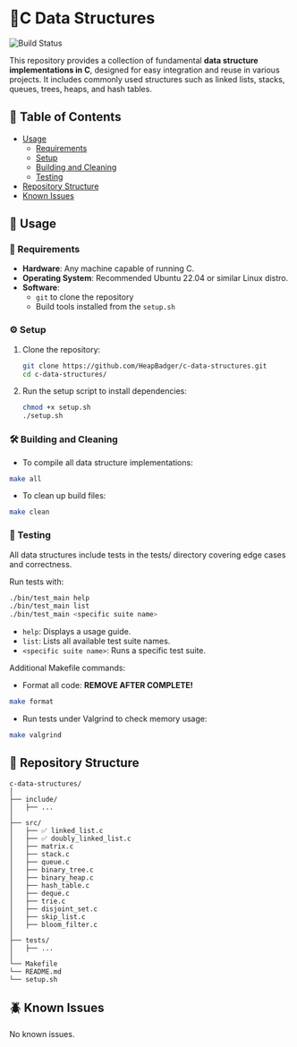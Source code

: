 # 🧠C Data Structures

![Build Status](https://github.com/HeapBadger/c-data-structures/actions/workflows/ci.yml/badge.svg)

This repository provides a collection of fundamental **data structure implementations in C**, designed for easy integration and reuse in various projects. It includes commonly used structures such as linked lists, stacks, queues, trees, heaps, and hash tables.


## 🧭 Table of Contents

- [Usage](#🚀-usage)
  - [Requirements](#📝-requirements)
  - [Setup](#⚙️-setup)
  - [Building and Cleaning](#🛠️-building-and-cleaning)
  - [Testing](#🧪-testing)
- [Repository Structure](#📁-repository-structure)
- [Known Issues](#🪲-known-issues)

## 🚀 Usage

### 📝 Requirements

- **Hardware**: Any machine capable of running C.
- **Operating System**: Recommended Ubuntu 22.04 or similar Linux distro.
- **Software**: 
  - `git` to clone the repository
  - Build tools installed from the `setup.sh`

### ⚙️ Setup

1. Clone the repository:

   ```sh
   git clone https://github.com/HeapBadger/c-data-structures.git
   cd c-data-structures/
   ```
1. Run the setup script to install dependencies:

   ```sh
   chmod +x setup.sh
   ./setup.sh
   ```

### 🛠️ Building and Cleaning

- To compile all data structure implementations:
```sh
make all
```
- To clean up build files:
```sh
make clean
```

### 🧪 Testing

All data structures include tests in the tests/ directory covering edge cases and correctness.

Run tests with:

```sh
./bin/test_main help
./bin/test_main list
./bin/test_main <specific suite name>
```

- `help`: Displays a usage guide.
- `list`: Lists all available test suite names.
- `<specific suite name>`: Runs a specific test suite.

Additional Makefile commands:
- Format all code:         **REMOVE AFTER COMPLETE!**
```sh
make format
```
- Run tests under Valgrind to check memory usage:
```sh
make valgrind
```

## 📁 Repository Structure

```
c-data-structures/
│
├── include/
│   ├── ...
│
├── src/
│   ├── ✅ linked_list.c
│   ├── ✅ doubly_linked_list.c
│   ├── matrix.c
│   ├── stack.c
│   ├── queue.c
│   ├── binary_tree.c
│   ├── binary_heap.c
│   ├── hash_table.c
│   ├── deque.c          
│   ├── trie.c        
│   ├── disjoint_set.c    
│   ├── skip_list.c           
│   ├── bloom_filter.c       
│
├── tests/
│   ├── ...
│
└── Makefile
└── README.md
└── setup.sh
```

## 🪲 Known Issues

No known issues.
